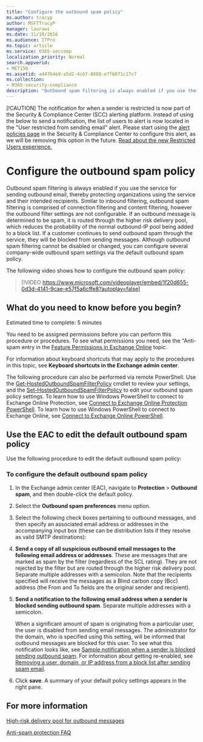 ```yaml
---
title: "Configure the outbound spam policy"
ms.author: tracyp
author: MSFTTracyP
manager: laurawi
ms.date: 11/10/2016
ms.audience: ITPro
ms.topic: article
ms.service: O365-seccomp
localization_priority: Normal
search.appverid:
- MET150
ms.assetid: a44764e9-a5d2-4c67-8888-e7fb871c17c7
ms.collection:
- M365-security-compliance
description: "Outbound spam filtering is always enabled if you use the service for sending outbound email, thereby protecting organizations using the service and their intended recipients."
---
```

[!CAUTION]
The notification for when a sender is restricted is now part of the Security & Compliance Center (SCC) alerting platform. Instead  of using the below to send a notification, the list of users to alert is now located in the "User restricted from sending email"    alert. Please start using the [alert policies page](https://protection.office.com/?hash=/alertpolicies) in the Security & Compliance Center to configure this alert, as we will be removing this option in the future. [Read about the new Restricted Users experience.](https://go.microsoft.com/fwlink/?linkid=2015593)
# Configure the outbound spam policy

Outbound spam filtering is always enabled if you use the service for sending outbound email, thereby protecting organizations using the service and their intended recipients. Similar to inbound filtering, outbound spam filtering is comprised of connection filtering and content filtering, however the outbound filter settings are not configurable. If an outbound message is determined to be spam, it is routed through the higher risk delivery pool, which reduces the probability of the normal outbound-IP pool being added to a block list. If a customer continues to send outbound spam through the service, they will be blocked from sending messages. Although outbound spam filtering cannot be disabled or changed, you can configure several company-wide outbound spam settings via the default outbound spam policy. 
  
The following video shows how to configure the outbound spam policy:
  
> [!VIDEO https://www.microsoft.com/videoplayer/embed/1f20d655-0d3d-4141-9cae-e57f5a6cffe8?autoplay=false]
  
## What do you need to know before you begin?
<a name="sectionSection0"> </a>

Estimated time to complete: 5 minutes
  
You need to be assigned permissions before you can perform this procedure or procedures. To see what permissions you need, see the "Anti-spam entry in the [Feature Permissions in Exchange Online](http://technet.microsoft.com/library/15073ce1-0917-403b-8839-02a2ebc96e16.aspx) topic. 
  
For information about keyboard shortcuts that may apply to the procedures in this topic, see **Keyboard shortcuts in the Exchange admin center**.
  
The following procedure can also be performed via remote PowerShell. Use the [Get-HostedOutboundSpamFilterPolicy](http://technet.microsoft.com/library/8f15c83c-c10a-4d9d-b135-35321430bdc2.aspx) cmdlet to review your settings, and the [Set-HostedOutboundSpamFilterPolicy](http://technet.microsoft.com/library/665d1b04-d4b5-4a0e-811a-4e37096ccbfd.aspx) to edit your outbound spam policy settings. To learn how to use Windows PowerShell to connect to Exchange Online Protection, see [Connect to Exchange Online Protection PowerShell](https://go.microsoft.com/fwlink/p/?linkid=627290). To learn how to use Windows PowerShell to connect to Exchange Online, see [Connect to Exchange Online PowerShell](https://go.microsoft.com/fwlink/p/?linkid=396554).
  
## Use the EAC to edit the default outbound spam policy
<a name="sectionSection1"> </a>

Use the following procedure to edit the default outbound spam policy:
  
### To configure the default outbound spam policy

1. In the Exchange admin center (EAC), navigate to **Protection** \> **Outbound spam**, and then double-click the default policy.
    
2. Select the **Outbound spam preferences** menu option. 
    
3. Select the following check boxes pertaining to outbound messages, and then specify an associated email address or addresses in the accompanying input box (these can be distribution lists if they resolve as valid SMTP destinations):
    
1. **Send a copy of all suspicious outbound email messages to the following email address or addresses**. These are messages that are marked as spam by the filter (regardless of the SCL rating). They are not rejected by the filter but are routed through the higher risk delivery pool. Separate multiple addresses with a semicolon. Note that the recipients specified will receive the messages as a Blind carbon copy (Bcc) address (the From and To fields are the original sender and recipient).
    
2. **Send a notification to the following email address when a sender is blocked sending outbound spam**. Separate multiple addresses with a semicolon.
    
    When a significant amount of spam is originating from a particular user, the user is disabled from sending email messages. The administrator for the domain, who is specified using this setting, will be informed that outbound messages are blocked for this user. To see what this notification looks like, see [Sample notification when a sender is blocked sending outbound spam](sample-notification-when-a-sender-is-blocked-sending-outbound-spam.md). For information about getting re-enabled, see [Removing a user, domain, or IP address from a block list after sending spam email](http://technet.microsoft.com/library/712cfcc1-31e8-4e51-8561-b64258a8f1e5.aspx).
    
4. Click **save**. A summary of your default policy settings appears in the right pane.
    
## For more information
<a name="sectionSection2"> </a>

[High-risk delivery pool for outbound messages](high-risk-delivery-pool-for-outbound-messages.md)
  
[Anti-spam protection FAQ](anti-spam-protection-faq.md)
  

